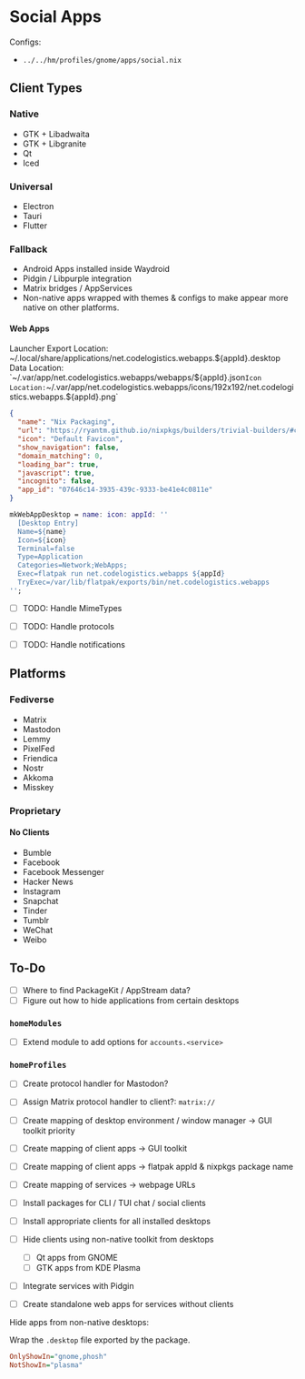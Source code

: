 # Social Apps

Configs:

- `../../hm/profiles/gnome/apps/social.nix`

## Client Types

### Native

- GTK + Libadwaita
- GTK + Libgranite
- Qt
- Iced

### Universal

- Electron
- Tauri
- Flutter

### Fallback

- Android Apps installed inside Waydroid
- Pidgin / Libpurple integration
- Matrix bridges / AppServices
- Non-native apps wrapped with themes & configs to make appear more native on other platforms.

#### Web Apps

Launcher Export Location: ~/.local/share/applications/net.codelogistics.webapps.${appId}.desktop
Data Location: `~/.var/app/net.codelogistics.webapps/webapps/${appId}.json`
Icon Location: `~/.var/app/net.codelogistics.webapps/icons/192x192/net.codelogistics.webapps.${appId}.png`

```json
{
  "name": "Nix Packaging",
  "url": "https://ryantm.github.io/nixpkgs/builders/trivial-builders/#chap-trivial-builders/",
  "icon": "Default Favicon",
  "show_navigation": false,
  "domain_matching": 0,
  "loading_bar": true,
  "javascript": true,
  "incognito": false,
  "app_id": "07646c14-3935-439c-9333-be41e4c0811e"
}
```

```nix
mkWebAppDesktop = name: icon: appId: ''
  [Desktop Entry]
  Name=${name}
  Icon=${icon}
  Terminal=false
  Type=Application
  Categories=Network;WebApps;
  Exec=flatpak run net.codelogistics.webapps ${appId}
  TryExec=/var/lib/flatpak/exports/bin/net.codelogistics.webapps
'';
```

- [ ] TODO: Handle MimeTypes
- [ ] TODO: Handle protocols
- [ ] TODO: Handle notifications


## Platforms

### Fediverse

- Matrix
- Mastodon
- Lemmy
- PixelFed
- Friendica
- Nostr
- Akkoma
- Misskey

### Proprietary

#### No Clients

- Bumble
- Facebook
- Facebook Messenger
- Hacker News
- Instagram
- Snapchat
- Tinder
- Tumblr
- WeChat
- Weibo

## To-Do

- [ ] Where to find PackageKit / AppStream data?
- [ ] Figure out how to hide applications from certain desktops

### `homeModules`

- [ ] Extend module to add options for `accounts.<service>`

### `homeProfiles`

- [ ] Create protocol handler for Mastodon?
- [ ] Assign Matrix protocol handler to client?: `matrix://`

- [ ] Create mapping of desktop environment / window manager -> GUI toolkit priority
- [ ] Create mapping of client apps -> GUI toolkit
- [ ] Create mapping of client apps -> flatpak appId & nixpkgs package name
- [ ] Create mapping of services -> webpage URLs
- [ ] Install packages for CLI / TUI chat / social clients
- [ ] Install appropriate clients for all installed desktops
- [ ] Hide clients using non-native toolkit from desktops
  - [ ] Qt apps from GNOME
  - [ ] GTK apps from KDE Plasma

- [ ] Integrate services with Pidgin
- [ ] Create standalone web apps for services without clients

Hide apps from non-native desktops:

Wrap the `.desktop` file exported by the package.

```ini
OnlyShowIn="gnome,phosh"
NotShowIn="plasma"
```
